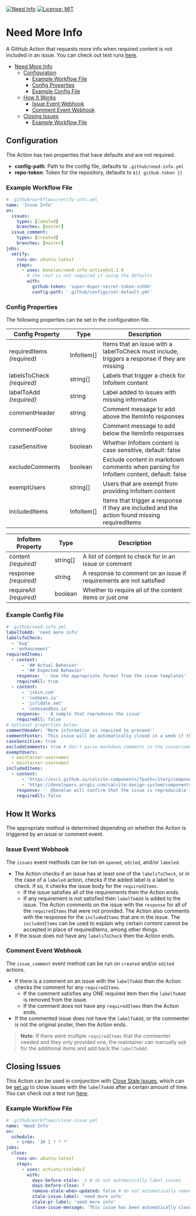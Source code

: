 [![Need Info](https://github.com/benelan/need-info-action/actions/workflows/verify-issue.yml/badge.svg)](https://github.com/benelan/need-info-action/actions/workflows/verify-issue.yml)
[![License: MIT](https://img.shields.io/badge/License-MIT-yellow.svg)](https://opensource.org/licenses/MIT)

# Need More Info

A GitHub Action that requests more info when required content is not included in an issue. You can check out test runs [here](https://github.com/benelan/need-info-action/issues).

- [Need More Info](#need-more-info)
  - [Configuration](#configuration)
    - [Example Workflow File](#example-workflow-file)
    - [Config Properties](#config-properties)
    - [Example Config File](#example-config-file)
  - [How It Works](#how-it-works)
    - [Issue Event Webhook](#issue-event-webhook)
    - [Comment Event Webhook](#comment-event-webhook)
  - [Closing Issues](#closing-issues)
    - [Example Workflow File](#example-workflow-file-1)

## Configuration

The Action has two properties that have defaults and are not required.

- **config-path**: Path to the config file, defaults to `.github/need-info.yml`
- **repo-token**: Token for the repository, defaults to `${{ github.token }}`

### Example Workflow File

```yaml
# .github/workflows/verify-info.yml
name: 'Issue Info'
on:
  issues:
    types: [labeled]
    branches: [master]
  issue_comment:
    types: [created]
    branches: [master]
jobs:
  verify:
    runs-on: ubuntu-latest
    steps:
      - uses: benelan/need-info-action@v1.2.0
        # the rest is not required if using the defaults
        with:
          github-token: 'super-duper-secret-token-sshhh'
          config-path: '.github/configs/not-default.yml'
```

### Config Properties

The following properties can be set in the configuration file.

| Config Property            | Type       | Description                                                                                   |
| -------------------------- | ---------- | --------------------------------------------------------------------------------------------- |
| requiredItems _(required)_ | InfoItem[] | Items that an issue with a labelToCheck must include, triggers a response if they are missing |
| labelsToCheck _(required)_ | string[]   | Labels that trigger a check for InfoItem content                                              |
| labelToAdd _(required)_    | string     | Label added to issues with missing information                                                |
| commentHeader              | string     | Comment message to add above the ItemInfo responses                                           |
| commentFooter              | string     | Comment message to add below the ItemInfo responses                                           |
| caseSensitive              | boolean    | Whether InfoItem content is case sensitive, default: false                                    |
| excludeComments            | boolean    | Exclude content in markdown comments when parsing for InfoItem content, default: false        |
| exemptUsers                | string[]   | Users that are exempt from providing InfoItem content                                         |
| includedItems              | InfoItem[] | Items that trigger a response if they are included and the action found missing requiredItems |

| InfoItem Property       | Type     | Description                                                         |
| ----------------------- | -------- | ------------------------------------------------------------------- |
| content _(required)_    | string[] | A list of content to check for in an issue or comment               |
| response _(required)_   | string   | A response to comment on an issue if requirements are not satisfied |
| requireAll _(required)_ | boolean  | Whether to require all of the content items or just one             |

### Example Config File

```yaml
# .github/need-info.yml
labelToAdd: 'need more info'
labelsToCheck:
  - 'bug'
  - 'enhancement'
requiredItems:
  - content:
      - '## Actual Behavior'
      - '## Expected Behavior'
    response: '- Use the appropriate format from the issue templates'
    requireAll: true
  - content:
      - 'jsbin.com'
      - 'codepen.io'
      - 'jsfiddle.net'
      - 'codesandbox.io'
    response: '- A sample that reproduces the issue'
    requireAll: false
# optional properties below
commentHeader: 'More information is required to proceed:'
commentFooter: 'This issue will be automatically closed in a week if the information is not provided. Thanks for your understanding.'
caseSensitive: true
excludeComments: true # don't parse markdown comments in the issue/comment
exemptUsers:
  - maintainer-username1
  - maintainer-username2
includedItems:
  - content:
      - 'https://esri.github.io/calcite-components/?path=/story/components-'
      - 'https://developers.arcgis.com/calcite-design-system/components/'
    response: '- @benelan will confirm that the issue is reproducible in the documentation. In the meantime, no action is required on your end.'
    requireAll: false
```

## How It Works

The appropriate method is determined depending on whether the Action is triggered by an issue or comment event.

### Issue Event Webhook

The `issues` event methods can be run on `opened`, `edited`, and/or `labeled`.

- The Action checks if an issue has at least one of the `labelsToCheck`, or in the case of a `labeled` action, checks if the added label is a label to check. If so, it checks the issue body for the `requiredItems`.
  - If the issue satisfies all of the requirements then the Action ends.
  - If any requirement is not satisfied then `labelToAdd` is added to the issue. The Action comments on the issue with the `response` for all of the `requiredItems` that were not provided. The Action also comments with the response for the `includedItems` that are in the issue. The `includedItems` can be used to explain why certain content cannot be accepted in place of requiredItems, among other things.
- If the issue does not have any `labelsToCheck` then the Action ends.

### Comment Event Webhook

The `issue_comment` event method can be run on `created` and/or `edited` actions.

- If there is a comment on an issue with the `labelToAdd` then the Action checks the comment for any `requiredItems`.
  - If the comment satisfies any ONE required item then the `labelToAdd` is removed from the issue.
  - If the comment does not have any `requiredItems` then the Action ends.
- If the commented issue does not have the `labelToAdd`, or the commenter is not the original poster, then the Action ends.

> **Note:** If there were multiple `requiredItems` that the commenter needed and they only provided one, the maintainer can manually ask for the additional items and add back the `labelToAdd`.

## Closing Issues

This Action can be used in conjunction with [Close Stale Issues](https://github.com/marketplace/actions/close-stale-issues), which can be [set up](https://github.com/benelan/need-info-action/tree/main/.github/workflows/close-issue.yml) to close issues with the `labelToAdd` after a certain amount of time. You can check out a test run [here](https://github.com/benelan/need-info-action/issues/28).

### Example Workflow File

```yaml
# .github/workflows/close-issue.yml
name: 'Need Info'
on:
  schedule:
    - cron: '30 1 * * *'
jobs:
  close:
    runs-on: ubuntu-latest
    steps:
      - uses: actions/stale@v3
        with:
          days-before-stale: -1 # do not automatically label issues
          days-before-close: 7
          remove-stale-when-updated: false # do not automatically remove label
          stale-issue-label: 'need more info'
          stale-pr-label: 'need more info'
          close-issue-message: 'This issue has been automatically closed due to missing information. We will reopen the issue if the information is provided.'
```
